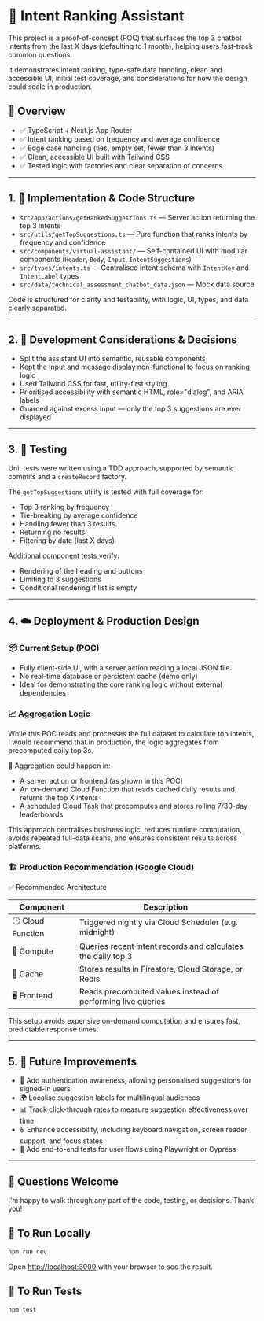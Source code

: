 # 💬 Intent Ranking Assistant

This project is a proof-of-concept (POC) that surfaces the top 3 chatbot intents from the last X days (defaulting to 1 month), helping users fast-track common questions.

It demonstrates intent ranking, type-safe data handling, clean and accessible UI, initial test coverage, and considerations for how the design could scale in production.

## 🚀 Overview

-   ✅ TypeScript + Next.js App Router
-   ✅ Intent ranking based on frequency and average confidence
-   ✅ Edge case handling (ties, empty set, fewer than 3 intents)
-   ✅ Clean, accessible UI built with Tailwind CSS
-   ✅ Tested logic with factories and clear separation of concerns

---

## 1. 🧱 Implementation & Code Structure

-   `src/app/actions/getRankedSuggestions.ts` — Server action returning the top 3 intents
-   `src/utils/getTopSuggestions.ts` — Pure function that ranks intents by frequency and confidence
-   `src/components/virtual-assistant/` — Self-contained UI with modular components (`Header`, `Body`, `Input`, `IntentSuggestions`)
-   `src/types/intents.ts` — Centralised intent schema with `IntentKey` and `IntentLabel` types
-   `src/data/technical_assessment_chatbot_data.json` — Mock data source

Code is structured for clarity and testability, with logic, UI, types, and data clearly separated.

---

## 2. 🧠 Development Considerations & Decisions

-   Split the assistant UI into semantic, reusable components
-   Kept the input and message display non-functional to focus on ranking logic
-   Used Tailwind CSS for fast, utility-first styling
-   Prioritised accessibility with semantic HTML, role="dialog", and ARIA labels
-   Guarded against excess input — only the top 3 suggestions are ever displayed

---

## 3. 🧪 Testing

Unit tests were written using a TDD approach, supported by semantic commits and a `createRecord` factory.

The `getTopSuggestions` utility is tested with full coverage for:

-   Top 3 ranking by frequency
-   Tie-breaking by average confidence
-   Handling fewer than 3 results
-   Returning no results
-   Filtering by date (last X days)

Additional component tests verify:

-   Rendering of the heading and buttons
-   Limiting to 3 suggestions
-   Conditional rendering if list is empty

---

## 4. ☁️ Deployment & Production Design

### 📦 Current Setup (POC)

-   Fully client-side UI, with a server action reading a local JSON file
-   No real-time database or persistent cache (demo only)
-   Ideal for demonstrating the core ranking logic without external dependencies

### 📈 Aggregation Logic

While this POC reads and processes the full dataset to calculate top intents, I would recommend that in production, the logic aggregates from precomputed daily top 3s.

🧩 Aggregation could happen in:

-   A server action or frontend (as shown in this POC)
-   An on-demand Cloud Function that reads cached daily results and returns the top X intents
-   A scheduled Cloud Task that precomputes and stores rolling 7/30-day leaderboards

This approach centralises business logic, reduces runtime computation, avoids repeated full-data scans, and ensures consistent results across platforms.

### 🏗️ Production Recommendation (Google Cloud)

✅ Recommended Architecture

| Component         | Description                                                  |
| ----------------- | ------------------------------------------------------------ |
| 🕒 Cloud Function | Triggered nightly via Cloud Scheduler (e.g. midnight)        |
| 🧠 Compute        | Queries recent intent records and calculates the daily top 3 |
| 💾 Cache          | Stores results in Firestore, Cloud Storage, or Redis         |
| 🖥️ Frontend       | Reads precomputed values instead of performing live queries  |

This setup avoids expensive on-demand computation and ensures fast, predictable response times.

---

## 5. 🔮 Future Improvements

-   🔐 Add authentication awareness, allowing personalised suggestions for signed-in users
-   🌍 Localise suggestion labels for multilingual audiences
-   📊 Track click-through rates to measure suggestion effectiveness over time
-   ♿ Enhance accessibility, including keyboard navigation, screen reader support, and focus states
-   🧪 Add end-to-end tests for user flows using Playwright or Cypress

---

## 🤝 Questions Welcome

I'm happy to walk through any part of the code, testing, or decisions. Thank you!

## 🚀 To Run Locally

```bash
npm run dev
```

Open [http://localhost:3000](http://localhost:3000) with your browser to see the result.

## 🧪 To Run Tests

```bash
npm test
```
